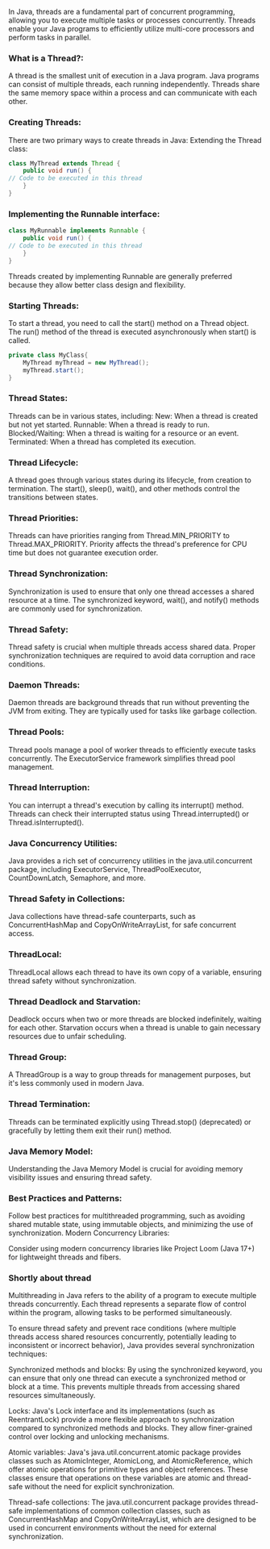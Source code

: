 In Java, threads are a fundamental part of concurrent programming, allowing you to execute multiple tasks or processes concurrently. Threads enable your Java programs to efficiently utilize multi-core processors and perform tasks in parallel.

### What is a Thread?:

A thread is the smallest unit of execution in a Java program.
Java programs can consist of multiple threads, each running independently.
Threads share the same memory space within a process and can communicate with each other.
### Creating Threads:

There are two primary ways to create threads in Java:
Extending the Thread class:
```java
class MyThread extends Thread {
    public void run() {
// Code to be executed in this thread
    }
}
```

### Implementing the Runnable interface:
```java
class MyRunnable implements Runnable {
    public void run() {
// Code to be executed in this thread
    }
}
```
Threads created by implementing Runnable are generally preferred because they allow better class design and flexibility.
### Starting Threads:

To start a thread, you need to call the start() method on a Thread object.
The run() method of the thread is executed asynchronously when start() is called.
```java
private class MyClass{
    MyThread myThread = new MyThread();
    myThread.start();
}
```

### Thread States:

Threads can be in various states, including:
New: When a thread is created but not yet started.
Runnable: When a thread is ready to run.
Blocked/Waiting: When a thread is waiting for a resource or an event.
Terminated: When a thread has completed its execution.
### Thread Lifecycle:

A thread goes through various states during its lifecycle, from creation to termination.
The start(), sleep(), wait(), and other methods control the transitions between states.
### Thread Priorities:

Threads can have priorities ranging from Thread.MIN_PRIORITY to Thread.MAX_PRIORITY.
Priority affects the thread's preference for CPU time but does not guarantee execution order.
### Thread Synchronization:

Synchronization is used to ensure that only one thread accesses a shared resource at a time.
The synchronized keyword, wait(), and notify() methods are commonly used for synchronization.
### Thread Safety:

Thread safety is crucial when multiple threads access shared data.
Proper synchronization techniques are required to avoid data corruption and race conditions.
### Daemon Threads:

Daemon threads are background threads that run without preventing the JVM from exiting.
They are typically used for tasks like garbage collection.
### Thread Pools:

Thread pools manage a pool of worker threads to efficiently execute tasks concurrently.
The ExecutorService framework simplifies thread pool management.
### Thread Interruption:

You can interrupt a thread's execution by calling its interrupt() method.
Threads can check their interrupted status using Thread.interrupted() or Thread.isInterrupted().
### Java Concurrency Utilities:

Java provides a rich set of concurrency utilities in the java.util.concurrent package, including ExecutorService, ThreadPoolExecutor, CountDownLatch, Semaphore, and more.
### Thread Safety in Collections:

Java collections have thread-safe counterparts, such as ConcurrentHashMap and CopyOnWriteArrayList, for safe concurrent access.
### ThreadLocal:

ThreadLocal allows each thread to have its own copy of a variable, ensuring thread safety without synchronization.
### Thread Deadlock and Starvation:

Deadlock occurs when two or more threads are blocked indefinitely, waiting for each other.
Starvation occurs when a thread is unable to gain necessary resources due to unfair scheduling.
### Thread Group:

A ThreadGroup is a way to group threads for management purposes, but it's less commonly used in modern Java.
### Thread Termination:

Threads can be terminated explicitly using Thread.stop() (deprecated) or gracefully by letting them exit their run() method.
### Java Memory Model:

Understanding the Java Memory Model is crucial for avoiding memory visibility issues and ensuring thread safety.
### Best Practices and Patterns:

Follow best practices for multithreaded programming, such as avoiding shared mutable state, using immutable objects, and minimizing the use of synchronization.
Modern Concurrency Libraries:

Consider using modern concurrency libraries like Project Loom (Java 17+) for lightweight threads and fibers.


### Shortly about thread
Multithreading in Java refers to the ability of a program to execute multiple threads concurrently. Each thread represents a separate flow of control within the program, allowing tasks to be performed simultaneously.

To ensure thread safety and prevent race conditions (where multiple threads access shared resources concurrently, potentially leading to inconsistent or incorrect behavior), Java provides several synchronization techniques:

Synchronized methods and blocks: By using the synchronized keyword, you can ensure that only one thread can execute a synchronized method or block at a time. This prevents multiple threads from accessing shared resources simultaneously.

Locks: Java's Lock interface and its implementations (such as ReentrantLock) provide a more flexible approach to synchronization compared to synchronized methods and blocks. They allow finer-grained control over locking and unlocking mechanisms.

Atomic variables: Java's java.util.concurrent.atomic package provides classes such as AtomicInteger, AtomicLong, and AtomicReference, which offer atomic operations for primitive types and object references. These classes ensure that operations on these variables are atomic and thread-safe without the need for explicit synchronization.

Thread-safe collections: The java.util.concurrent package provides thread-safe implementations of common collection classes, such as ConcurrentHashMap and CopyOnWriteArrayList, which are designed to be used in concurrent environments without the need for external synchronization.